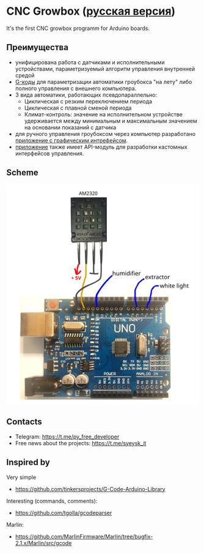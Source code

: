 # CNC Growbox ([русская версия](README.ru.md))

It's the first CNC growbox programm for Arduino boards.

## Преимущества

- унифицирована работа с датчиками и исполнительными устройствами, параметризуемый алгоритм управления внутренней средой
- [G-коды](GCODE.md) для параметризации автоматики гроубокса "на лету" либо полного управления с внешнего компьютера.
- 3 вида автоматики, работающих псевдопараллельно:
  - Циклическая с резким переключением периода
  - Циклическая с плавной сменой периода
  - Климат-контроль: значение на исполнительном устройстве удерживается между минимальным и максимальным значением на основании показаний с датчика 
- для ручного управления гроубоксом через компьютер разработано [приложение с графическим интрефейсом](https://github.com/syeysk/sy-cnc-growbox-py).
- [приложение](https://github.com/syeysk/sy-cnc-growbox-py) также имеет API-модуль для разработки кастомных интерфейсов управления.

## Scheme

![scheme](scheme.png)

## Contacts

- Telegram: https://t.me/py_free_developer
- Free news about the projects: https://t.me/syeysk_it

## Inspired by

Very simple
- https://github.com/tinkersprojects/G-Code-Arduino-Library

Interesting (commands, comments):
- https://github.com/tgolla/gcodeparser

Marlin:
- https://github.com/MarlinFirmware/Marlin/tree/bugfix-2.1.x/Marlin/src/gcode
